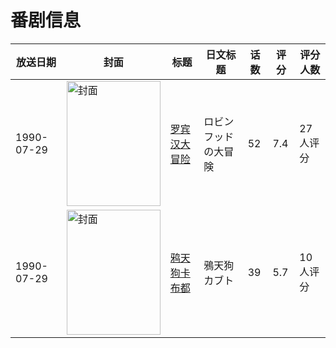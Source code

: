 # 番剧信息

|放送日期|封面|标题|日文标题|话数|评分|评分人数|
|---|---|---|---|---|---|---|
|1990-07-29|<img src="https://lain.bgm.tv/pic/cover/c/7a/42/25728_bJdV4.jpg" alt="封面" style="width:150px;height:200px;object-fit:cover;">|[罗宾汉大冒险](https://bangumi.tv/subject/25728)|ロビンフッドの大冒険|52|7.4|27人评分|
|1990-07-29|<img src="https://lain.bgm.tv/pic/cover/c/a6/c5/86439_CCkHZ.jpg" alt="封面" style="width:150px;height:200px;object-fit:cover;">|[鸦天狗卡布都](https://bangumi.tv/subject/86439)|鴉天狗カブト|39|5.7|10人评分|
